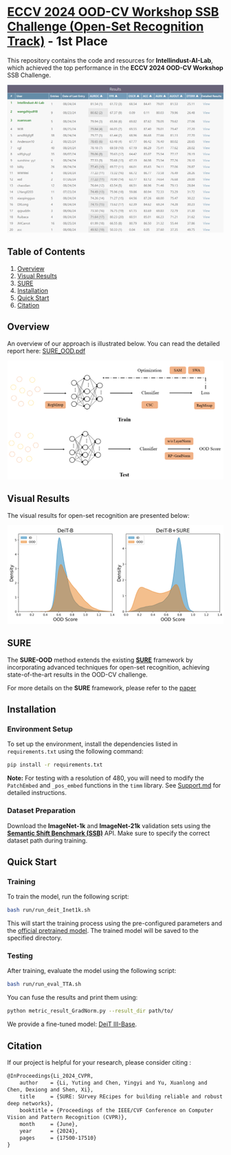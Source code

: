 # [ECCV 2024 OOD-CV Workshop SSB Challenge (Open-Set Recognition Track)](https://www.ood-cv.org/challenge.html) - 1st Place

This repository contains the code and resources for **Intellindust-AI-Lab**, which achieved the top performance in the **ECCV 2024 OOD-CV Workshop** SSB Challenge.

![Rank](./docs/rank.png)

## Table of Contents

1. [Overview](#Overview)
2. [Visual Results](#Visual-Results)
3. [SURE](#SURE)
4. [Installation](#Installation)
6. [Quick Start](#Quick-Start)
7. [Citation](#Citation)

## Overview 

An overview of our approach is illustrated below. You can read the detailed report here: [SURE_OOD.pdf](./docs/SURE_OOD.pdf)

![Diagram](./docs/diagram.png)

## Visual Results

The visual results for open-set recognition are presented below:

![OOD Results](./docs/ood.png)

## SURE 

The **SURE-OOD** method extends the existing [**SURE**](https://github.com/YutingLi0606/SURE) framework by incorporating advanced techniques for open-set recognition, achieving state-of-the-art results in the OOD-CV challenge.

For more details on the **SURE** framework, please refer to the [paper](https://openaccess.thecvf.com/content/CVPR2024/papers/Li_SURE_SUrvey_REcipes_for_building_reliable_and_robust_deep_networks_CVPR_2024_paper.pdf)


## Installation
### Environment Setup

To set up the environment, install the dependencies listed in `requirements.txt` using the following command:

```bash
pip install -r requirements.txt
```

**Note:** For testing with a resolution of 480, you will need to modify the `PatchEmbed` and `_pos_embed` functions in the `timm` library. See [Support.md](./docs/Support.md) for detailed instructions.

### Dataset Preparation

Download the **ImageNet-1k** and **ImageNet-21k** validation sets using the [**Semantic Shift Benchmark (SSB)**](https://github.com/sgvaze/SSB/blob/main/DATA.md#supported-datasets) API. Make sure to specify the correct dataset path during training.

## Quick Start
### Training

To train the model, run the following script:

```bash
bash run/run_deit_Inet1k.sh
```

This will start the training process using the pre-configured parameters and the [official pretrained model](https://dl.fbaipublicfiles.com/deit/deit_3_base_384_1k.pth). The trained model will be saved to the specified directory.

### Testing

After training, evaluate the model using the following script:

```bash
bash run/run_eval_TTA.sh
```

You can fuse the results and print them using:

```bash
python metric_result_GradNorm.py --result_dir path/to/
```

We provide a fine-tuned model: [DeiT III-Base](https://drive.google.com/file/d/1wL8q9RFs7fY8OFEcvFMEjeH4hB5wdD14/view?usp=drive_link).

## Citation
If our project is helpful for your research, please consider citing :
```
@InProceedings{Li_2024_CVPR,
    author    = {Li, Yuting and Chen, Yingyi and Yu, Xuanlong and Chen, Dexiong and Shen, Xi},
    title     = {SURE: SUrvey REcipes for building reliable and robust deep networks},
    booktitle = {Proceedings of the IEEE/CVF Conference on Computer Vision and Pattern Recognition (CVPR)},
    month     = {June},
    year      = {2024},
    pages     = {17500-17510}
}
```
